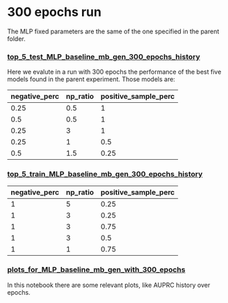 # 300 epochs run
The MLP fixed parameters are the same of the one specified in the parent folder.

### [top_5_test_MLP_baseline_mb_gen_300_epochs_history](https://github.com/alessio-cuzzocrea/tesi/blob/master/experiments/MLP_baseline_with_balanced_minibatch/MLP_baseline_balanced_mb_300_epochs_runs/top_5_test_MLP_baseline_mb_gen_300_epochs_history.ipynb)
Here we evalute in a run with 300 epochs the performance of the best five models found in the parent experiment. Those models are:

| negative_perc| np_ratio| positive_sample_perc|
|--------------|---------|---------------------|
| 0.25 | 0.5 | 1 |
| 0.5 | 0.5 | 1 | 
|0.25 | 3 | 1 |
| 0.25| 1 | 0.5 |
|0.5| 1.5 | 0.25
### [top_5_train_MLP_baseline_mb_gen_300_epochs_history](https://github.com/alessio-cuzzocrea/tesi/blob/master/experiments/MLP_baseline_with_balanced_minibatch/MLP_baseline_balanced_mb_300_epochs_runs/top_5_train_MLP_baseline_mb_gen_300_epochs_history.ipynb)

| negative_perc| np_ratio| positive_sample_perc|
|--------------|---------|---------------------|
| 1| 5 | 0.25 |
| 1| 3 | 0.25 | 
| 1| 3 | 0.75 |
| 1| 3 | 0.5 |
| 1| 1 | 0.75

### [plots_for_MLP_baseline_mb_gen_with_300_epochs](https://github.com/alessio-cuzzocrea/tesi/blob/master/experiments/MLP_baseline_with_balanced_minibatch/MLP_baseline_balanced_mb_300_epochs_runs/plots_for_MLP_baseline_mb_gen_with_300_epochs.ipynb)
In this notebook there are some relevant plots, like AUPRC history over epochs.